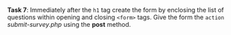 **Task 7**: Immediately after the `h1` tag create the form by enclosing the list of questions within opening and closing `<form>` tags. Give the form the `action` _submit-survey.php_ using the **post** method.
